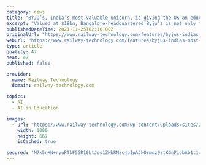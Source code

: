 ```yaml
---
category: news
title: "BYJU’s, India’s most valuable unicorn, is giving the UK an education in AI technology"
excerpt: "Valued at $18bn, Bangalore-headquartered Byju’s is not only the world’s most valuable edtech start-up but also India’s most valuable unicorn. No wonder then that the company is expanding into other territories such as the UK,"
publishedDateTime: 2021-11-25T02:10:00Z
originalUrl: "https://www.railway-technology.com/features/byjus-indias-most-valuable-unicorn-is-giving-the-uk-an-education-in-ai-technology/"
webUrl: "https://www.railway-technology.com/features/byjus-indias-most-valuable-unicorn-is-giving-the-uk-an-education-in-ai-technology/"
type: article
quality: 47
heat: 47
published: false

provider:
  name: Railway Technology
  domain: railway-technology.com

topics:
  - AI
  - AI in Education

images:
  - url: "https://www.railway-technology.com/wp-content/uploads/sites/24/2021/11/shutterstock_1770440354.jpg"
    width: 1000
    height: 667
    isCached: true

secured: "M7x5nXN+nyuPTkF55R10LtJos1ZNbRNzc4pIpAJkOrmnz9ztKGnPiobAb1t1x7SOC/icNAMGR87ieHsfkGfhhMupnPuPLRkuBx4sUnJ7MRiLospNz6v1YrST2OmoKaJ0XC+H8FCzO9aY6uh9xQAoecpUyBzVmYDhQcea7TkKtcR77d5A1mDq4JQ+XaAHFCwbMH6qM0NwFkOKmh4tGLxDk8xqyKHb+vTAj2VIvMwQaEmWVCDsQU3VYZVMvz3/D9LSii7pLEcogEORDFS5Q5GVF4ai2/kRy2gXeXQjXOLcYNhjMNwsQ8MfKi2OoXMpBAeUjHmIxU5kdE+EUgRiKCfpCCsGz7ZaSATWFZZeGCiRFu4=;5753dS9PxTW19ZCqXUEIqw=="
---
```



